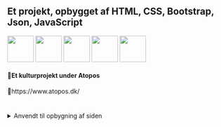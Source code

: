 <h2>Et projekt, opbygget af HTML, CSS, Bootstrap, Json, JavaScript</h2>
<span>
<img src="https://cdn.jsdelivr.net/gh/devicons/devicon@latest/icons/html5/html5-original.svg" / width=60px>
<img src="https://cdn.jsdelivr.net/gh/devicons/devicon@latest/icons/bootstrap/bootstrap-original.svg" / width=60px">
<img src="https://cdn.jsdelivr.net/gh/devicons/devicon@latest/icons/json/json-original.svg" / width=60px>
<img src="https://cdn.jsdelivr.net/gh/devicons/devicon@latest/icons/javascript/javascript-original.svg" / width=60px">
<img src="https://cdn.jsdelivr.net/gh/devicons/devicon@latest/icons/blazor/blazor-original.svg" / width=60px">
</span>

<h4>🔭Et kulturprojekt under Atopos</h4>
🔗https://www.atopos.dk/

<h1>
</h1>
<details>
<summary>Anvendt til opbygning af siden</summary>

| Rank | Sprog      |
|-----:|------------|
|     1| C#         |
|     2| HTML, CSS  |
|     3| Bootstrap  |
|     4| JavaScript |
</details>

